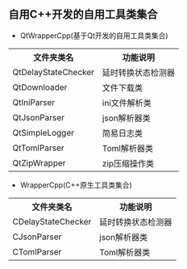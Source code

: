 自用C++开发的自用工具类集合
---
+ QtWrapperCpp(基于Qt开发的自用工具类集合)
<table>
	<tr>
		<th>文件夹类名</th>
		<th>功能说明</th>
	</tr>
	<tr>
		<td>QtDelayStateChecker</td>
		<td>延时转换状态检测器</td>
	</tr>
	<tr>
		<td>QtDownloader</td>
		<td>文件下载类</td>
	</tr>
	<tr>
		<td>QtIniParser</td>
		<td>ini文件解析类</td>
	</tr>
	<tr>
		<td>QtJsonParser</td>
		<td>json解析器类</td>
	</tr>
	<tr>
		<td>QtSimpleLogger</td>
		<td>简易日志类</td>
	</tr>
	<tr>
		<td>QtTomlParser</td>
		<td>Toml解析器类</td>
	</tr>
	<tr>
		<td>QtZipWrapper</td>
		<td>zip压缩操作类</td>
	</tr>
</table>

+ WrapperCpp(C++原生工具类集合)
<table>
	<tr>
		<th>文件夹类名</th>
		<th>功能说明</th>
	</tr>
	<tr>
		<td>CDelayStateChecker</td>
		<td>延时转换状态检测器</td>
	</tr>
	<tr>
		<td>CJsonParser</td>
		<td>json解析器类</td>
	</tr>
	<tr>
		<td>CTomlParser</td>
		<td>Toml解析器类</td>
	</tr>
</table>